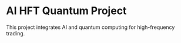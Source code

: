 # AI HFT Quantum Project
This project integrates AI and quantum computing for high-frequency trading.
